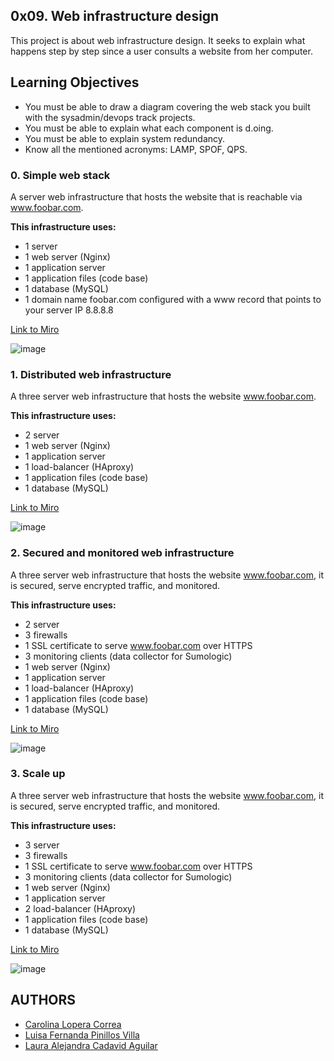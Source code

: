 ## 0x09. Web infrastructure design

This project is about web infrastructure design. It seeks to explain what happens step by step since a user consults a website from her computer.

## Learning Objectives

- You must be able to draw a diagram covering the web stack you built with the sysadmin/devops track projects.
- You must be able to explain what each component is d.oing.
- You must be able to explain system redundancy.
- Know all the mentioned acronyms: LAMP, SPOF, QPS.

### 0. Simple web stack
A server web infrastructure that hosts the website that is reachable via www.foobar.com.

**This infrastructure uses:**
- 1 server
- 1 web server (Nginx)
- 1 application server
- 1 application files (code base)
- 1 database (MySQL)
- 1 domain name foobar.com configured with a www record that points to your server IP 8.8.8.8

[Link to Miro](https://miro.com/welcomeonboard/YmdyZFJjRG8yZk51bURCcTJNbmcxcHNzTUF5NmFqTEZkc2hqW[…]V1dXMDNLa3wzMDc0NDU3MzYwMDYxNDk1Njc1?invite_link_id=234368062410)

![image](https://user-images.githubusercontent.com/85319550/144319865-8596837a-6360-49fc-bd17-9e1df94ed5fe.png)

### 1. Distributed web infrastructure
A three server web infrastructure that hosts the website www.foobar.com.

**This infrastructure uses:**
- 2 server
- 1 web server (Nginx)
- 1 application server
- 1 load-balancer (HAproxy)
- 1 application files (code base)
- 1 database (MySQL)

[Link to Miro](https://miro.com/welcomeonboard/TUpnRGo3MVJWQTZGQkd2WDhpam9iOVNaRTBPMTUwRjFOYnRHa[…]ODgwaEdENHwzMDc0NDU3MzYwMDYxNDk1Njc1?invite_link_id=643413469214)

![image](https://user-images.githubusercontent.com/85319550/144319700-19fc2f6e-e2ac-4373-b4ec-ba5f16778d17.png)

### 2. Secured and monitored web infrastructure
A three server web infrastructure that hosts the website www.foobar.com, it is secured, serve encrypted traffic, and monitored.

**This infrastructure uses:**
- 2 server
- 3 firewalls
- 1 SSL certificate to serve www.foobar.com over HTTPS
- 3 monitoring clients (data collector for Sumologic)
- 1 web server (Nginx)
- 1 application server
- 1 load-balancer (HAproxy)
- 1 application files (code base)
- 1 database (MySQL)

[Link to Miro](https://miro.com/welcomeonboard/WjBlcW9JSEw5a0JDcjJ0dkx1ckFZWUlHNWVHc25YZVN0OUgxd[…]dk5DdzVHQXwzMDc0NDU3MzYwMjYxMzQwNzU3?invite_link_id=140828343080)

![image](https://user-images.githubusercontent.com/85319550/144319923-eb7cc8f6-bf79-43e4-9ea7-368508a4dfea.png)

### 3. Scale up
A three server web infrastructure that hosts the website www.foobar.com, it is secured, serve encrypted traffic, and monitored.

**This infrastructure uses:**
- 3 server
- 3 firewalls
- 1 SSL certificate to serve www.foobar.com over HTTPS
- 3 monitoring clients (data collector for Sumologic)
- 1 web server (Nginx)
- 1 application server
- 2 load-balancer (HAproxy)
- 1 application files (code base)
- 1 database (MySQL)

[Link to Miro](https://miro.com/welcomeonboard/Uk5HNzN6RUlnNlhDdGlKUU9vMnJSam54T0NRWWg3RU1NWmRCY3NaNnpiZ0NoNlB0M09iWmpuVks1OU9QSlRVM3wzMDc0NDU3MzYwMDYxNDk1Njc1?invite_link_id=837847826165)

![image](https://user-images.githubusercontent.com/85319550/144327910-ed9cad0a-b791-4d08-a1dc-111d3a60415a.png)

## AUTHORS

- [Carolina Lopera Correa](https://github.com/CarolinaLopera)
- [Luisa Fernanda Pinillos Villa](https://github.com/LuisaPinillos)
- [Laura Alejandra Cadavid Aguilar](https://github.com/LauraAlejandra2021)
